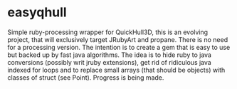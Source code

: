 easyqhull
=========

Simple ruby-processing wrapper for QuickHull3D, this is an evolving project, that will exclusively target JRubyArt and propane. There is no need for a processing version. The intention is to create a gem that is easy to use but backed up by fast java algorithms. The idea is to hide ruby to java conversions (possibly writ jruby extensions), get rid of ridiculous java indexed for loops and to replace small arrays (that should be objects) with classes of struct (see Point). Progress is being made.
